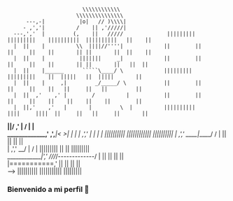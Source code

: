 
                            \\\\\\\\\\\\
                          \\\\\\\\\\\\\\\
          ---,-|           |o|   // )\\\\|
         - ,','|          /    || ,'/////|
      ---,','  |         (,    ||   /////              |||||||||         |||||||||    ||||||||||  ||||||||||   ||    ||
      |  ||    |          \\  ||||//''''|             ||        ||       ||     ||    ||       || ||       ||  ||    ||
      |  ||    |           |||||||     _|             ||        ||       ||     ||    ||       || ||       ||   ||  ||
      |  ||    |______      `````\____/ \             |||||||||          |||||||||    ||  |||||   ||  |||||       || 
      |  ||    |     ,|         _/_____/ \            ||        ||       ||     ||    ||   ||     ||   ||         ||
      |  ||  ,'    ,' |        /          |           ||        ||       ||     ||    ||    ||    ||    ||        ||
      |  ||,'    ,'   |       |         \  |          ||||||||||       ||||     ||||  ||     ||   ||     ||       || 
______|__|/    ,'     |      /           | |          
_____________,'      ,',_____|<    >|    | |
             |     ,','      |      |    | |                       ||||||||||    ||||||||||||     ||||||||||
             |   ,','    ____|_____/    /  |                       ||            ||        ||             ||                  
             | ,','  __/ |             /   |                       |||||||||    ||          ||    |||||||||                   
_____________|','   ///_/-------------/   |                                 ||  ||          ||            ||                    
              |===========,'                                                ||   ||        ||             ||                     
-->                                                                ||||||||||    |||||||||||       |||||||||                  
  
  
  ### Bienvenido a mi perfil 👋

<!--
**barry503/barry503** 

     \\\\\\\
                                                                                                                                                                                
                                                                                                                                                                                
                                                                                                                                                                                
                                                                                                                                                                                
                                                                                                                                                                                
                                                                                                                                                                                
                                                                                                                                                                                
                                                                                                                                                                                
                                                                                                                                                                                
